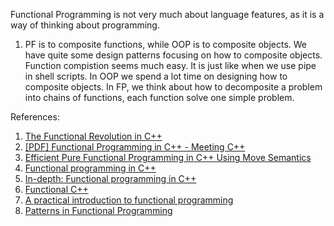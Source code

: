 Functional Programming is not very much about language features, as it is a way of thinking about programming.
1. PF is to composite functions, while OOP is to composite objects. We have quite some design patterns focusing on how to composite objects. Function compistion seems much easy. It is just like when we use pipe in shell scripts. In OOP we spend a lot time on designing how to composite objects. In FP, we think about how to decomposite a problem into chains of functions, each function solve one simple problem.

References:
1. [The Functional Revolution in C++](https://bartoszmilewski.com/2014/06/09/the-functional-revolution-in-c/)
2. [[PDF] Functional Programming in C++ - Meeting C++](https://meetingcpp.com/tl_files/mcpp/2015/talks/Nicola%20Gigante%20-%20functionalcpp.handout%20-%20Meeting%20C++%202015.pdf)
3. [Efficient Pure Functional Programming in C++ Using Move Semantics](https://blog.knatten.org/2012/11/02/efficient-pure-functional-programming-in-c-using-move-semantics/)
4. [Functional programming in C++](http://blog.madhukaraphatak.com/functional-programming-in-c++/)
5. [In-depth: Functional programming in C++](http://www.gamasutra.com/view/news/169296/Indepth_Functional_programming_in_C.php)
6. [Functional C++](https://functionalcpp.wordpress.com/)
7. [A practical introduction to functional programming](https://maryrosecook.com/blog/post/a-practical-introduction-to-functional-programming)
8. [Patterns in Functional Programming](https://patternsinfp.wordpress.com/welcome/)
